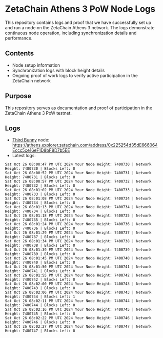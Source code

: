 # ZetaChain Athens 3 PoW Node Logs
This repository contains logs and proof that we have successfully set up and run a node on the ZetaChain Athens 3 network. The logs demonstrate continuous node operation, including synchronization details and performance.

## Contents
- Node setup information
- Synchronization logs with block height details
- Ongoing proof of work logs to verify active participation in the ZetaChain network

## Purpose
This repository serves as documentation and proof of participation in the ZetaChain Athens 3 PoW testnet.

## Logs

- [Third Bunny](https://thirdbunny.xyz/) node: https://athens.explorer.zetachain.com/address/0x225254d35dE666064Eccc5ce16eF1D8bF8D7b5EE
- Latest logs:
```
Sat Oct 26 08:00:47 PM UTC 2024 Your Node Height: 7400730 | Network Height: 7400730 | Blocks Left: 0
Sat Oct 26 08:00:52 PM UTC 2024 Your Node Height: 7400731 | Network Height: 7400731 | Blocks Left: 0
Sat Oct 26 08:00:57 PM UTC 2024 Your Node Height: 7400732 | Network Height: 7400732 | Blocks Left: 0
Sat Oct 26 08:01:02 PM UTC 2024 Your Node Height: 7400733 | Network Height: 7400733 | Blocks Left: 0
Sat Oct 26 08:01:08 PM UTC 2024 Your Node Height: 7400734 | Network Height: 7400734 | Blocks Left: 0
Sat Oct 26 08:01:13 PM UTC 2024 Your Node Height: 7400734 | Network Height: 7400734 | Blocks Left: 0
Sat Oct 26 08:01:18 PM UTC 2024 Your Node Height: 7400735 | Network Height: 7400735 | Blocks Left: 0
Sat Oct 26 08:01:24 PM UTC 2024 Your Node Height: 7400736 | Network Height: 7400736 | Blocks Left: 0
Sat Oct 26 08:01:29 PM UTC 2024 Your Node Height: 7400737 | Network Height: 7400737 | Blocks Left: 0
Sat Oct 26 08:01:34 PM UTC 2024 Your Node Height: 7400738 | Network Height: 7400738 | Blocks Left: 0
Sat Oct 26 08:01:39 PM UTC 2024 Your Node Height: 7400739 | Network Height: 7400739 | Blocks Left: 0
Sat Oct 26 08:01:45 PM UTC 2024 Your Node Height: 7400740 | Network Height: 7400740 | Blocks Left: 0
Sat Oct 26 08:01:50 PM UTC 2024 Your Node Height: 7400741 | Network Height: 7400741 | Blocks Left: 0
Sat Oct 26 08:01:55 PM UTC 2024 Your Node Height: 7400742 | Network Height: 7400742 | Blocks Left: 0
Sat Oct 26 08:02:00 PM UTC 2024 Your Node Height: 7400743 | Network Height: 7400743 | Blocks Left: 0
Sat Oct 26 08:02:06 PM UTC 2024 Your Node Height: 7400743 | Network Height: 7400744 | Blocks Left: 1
Sat Oct 26 08:02:11 PM UTC 2024 Your Node Height: 7400744 | Network Height: 7400744 | Blocks Left: 0
Sat Oct 26 08:02:16 PM UTC 2024 Your Node Height: 7400745 | Network Height: 7400745 | Blocks Left: 0
Sat Oct 26 08:02:22 PM UTC 2024 Your Node Height: 7400746 | Network Height: 7400746 | Blocks Left: 0
Sat Oct 26 08:02:27 PM UTC 2024 Your Node Height: 7400747 | Network Height: 7400747 | Blocks Left: 0
```
